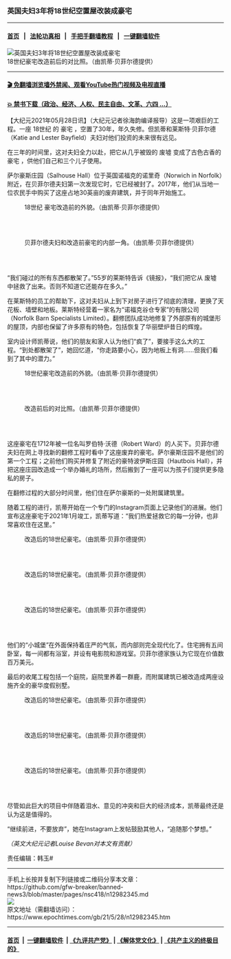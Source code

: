 ### 英国夫妇3年将18世纪空置屋改装成豪宅
------------------------

#### [首页](https://github.com/gfw-breaker/banned-news3/blob/master/README.md) &nbsp;&nbsp;|&nbsp;&nbsp; [法轮功真相](https://github.com/begood0513/basic/blob/master/README.md)  &nbsp;&nbsp;|&nbsp;&nbsp; [手把手翻墙教程](https://github.com/gfw-breaker/guides/wiki)  &nbsp;&nbsp;|&nbsp;&nbsp; [一键翻墙软件](https://github.com/gfw-breaker/nogfw/blob/master/README.md)  



<div><img alt="英国夫妇3年将18世纪空置屋改装成豪宅" class="attachment-djy_600_400 size-djy_600_400 wp-post-image" src="https://i.epochtimes.com/assets/uploads/2021/05/id12982357-et-house-18th-web-1-78-1200x720-600x400.jpg"/>
<div class="caption">
 18世纪豪宅改造前后的对比照。（由凯蒂‧贝菲尔德提供）
</div></div><hr/>

#### [ 🎬  免翻墙浏览墙外禁闻、观看YouTube热门视频及电视直播](https://github.com/gfw-breaker/HelloWorld)

#### [ 💥  禁书下载（政治、经济、人权、民主自由、文革、六四 ...）](https://github.com/gfw-breaker/books/blob/master/README.md)

<div><p>
 【大纪元2021年05月28日讯】（大纪元记者徐海韵编译报导）这是一项艰巨的工程。一座
 <ok href="https://www.epochtimes.com/gb/tag/18%E4%B8%96%E7%BA%AA.html">
  18世纪
 </ok>
 的
 <ok href="https://www.epochtimes.com/gb/tag/%E8%B1%AA%E5%AE%85.html">
  豪宅
 </ok>
 ，空置了30年，年久失修。但凯蒂和莱斯特‧贝菲尔德（Katie and Lester Bayfield）夫妇对他们投资的未来很有远见。
</p>
<p>
 在三年的时间里，这对夫妇全力以赴，把它从几乎被毁的
 <ok href="https://www.epochtimes.com/gb/tag/%E5%BA%9F%E5%A2%9F.html">
  废墟
 </ok>
 变成了古色古香的
 <ok href="https://www.epochtimes.com/gb/tag/%E8%B1%AA%E5%AE%85.html">
  豪宅
 </ok>
 ，供他们自己和三个儿子使用。
</p>
<p>
 萨尔豪斯庄园（Salhouse Hall）位于英国诺福克的诺里奇（Norwich in Norfolk）附近，在贝菲尔德夫妇第一次发现它时，它已经被封了。2017年，他们从当地一位农民手中购买了这座占地30英亩的废弃建筑，并于同年开始施工。
</p>
<figure aria-describedby="caption-attachment-12982366" class="wp-caption aligncenter" id="attachment_12982366" style="width: 600px">
 <ok href="https://i.epochtimes.com/assets/uploads/2021/05/id12982366-et-house-18th-789-456-78.jpg" target="_blank">
  <img alt="" class="size-large wp-image-12982366" src="https://i.epochtimes.com/assets/uploads/2021/05/id12982366-et-house-18th-789-456-78-600x450.jpg"/>
 </ok>
 <br/><figcaption class="wp-caption-text" id="caption-attachment-12982366">
  <ok href="https://www.epochtimes.com/gb/tag/18%E4%B8%96%E7%BA%AA.html">
   18世纪
  </ok>
  豪宅改造前的外貌。（由凯蒂‧贝菲尔德提供）
 </figcaption><br/>
</figure><br/>
<figure aria-describedby="caption-attachment-12982368" class="wp-caption aligncenter" id="attachment_12982368" style="width: 600px">
 <ok href="https://i.epochtimes.com/assets/uploads/2021/05/id12982368-et-house-18th-7897456-78.jpg" target="_blank">
  <img alt="" class="size-large wp-image-12982368" src="https://i.epochtimes.com/assets/uploads/2021/05/id12982368-et-house-18th-7897456-78-600x393.jpg"/>
 </ok>
 <br/><figcaption class="wp-caption-text" id="caption-attachment-12982368">
  贝菲尔德夫妇和改造前豪宅的内部一角。（由凯蒂‧贝菲尔德提供）
 </figcaption><br/>
</figure><br/>
<p>
 “我们碰过的所有东西都散架了。”55岁的莱斯特告诉《镜报》，“我们把它从
 <ok href="https://www.epochtimes.com/gb/tag/%E5%BA%9F%E5%A2%9F.html">
  废墟
 </ok>
 中拯救了出来。否则不知道它还能存在多久。”
</p>
<p>
 在莱斯特的员工的帮助下，这对夫妇从上到下对房子进行了彻底的清理，更换了天花板、墙壁和地板。莱斯特经营着一家名为“诺福克谷仓专家”的有限公司（Norfolk Barn Specialists Limited）。翻修团队成功地修复了外部原有的城堡形的屋顶，内部也保留了许多原有的特色，包括恢复了华丽壁炉昔日的辉煌。
</p>
<p>
 室内设计师凯蒂说，他们的朋友和家人认为他们“疯了”，要接手这么大的工程。“到处都散架了”，她回忆道，“你走路要小心，因为地板上有洞……但我们看到了其中的潜力。”
</p>
<figure aria-describedby="caption-attachment-12982375" class="wp-caption aligncenter" id="attachment_12982375" style="width: 451px">
 <ok href="https://i.epochtimes.com/assets/uploads/2021/05/id12982375-et-house-18th-789-4564378345.jpg" target="_blank">
  <img alt="" class="wp-image-12982375" src="https://i.epochtimes.com/assets/uploads/2021/05/id12982375-et-house-18th-789-4564378345-600x750.jpg"/>
 </ok>
 <br/><figcaption class="wp-caption-text" id="caption-attachment-12982375">
  18世纪豪宅改造前的外貌。（由凯蒂‧贝菲尔德提供）
 </figcaption><br/>
</figure><br/>
<figure aria-describedby="caption-attachment-12982377" class="wp-caption aligncenter" id="attachment_12982377" style="width: 600px">
 <ok href="https://i.epochtimes.com/assets/uploads/2021/05/id12982377-et-house-18th-789-2-78.jpg" target="_blank">
  <img alt="" class="size-large wp-image-12982377" src="https://i.epochtimes.com/assets/uploads/2021/05/id12982377-et-house-18th-789-2-78-600x600.jpg"/>
 </ok>
 <br/><figcaption class="wp-caption-text" id="caption-attachment-12982377">
  改造前后的对比照。（由凯蒂‧贝菲尔德提供）
 </figcaption><br/>
</figure><br/>
<p>
 这座豪宅在1712年被一位名叫罗伯特‧沃德（Robert Ward）的人买下。贝菲尔德夫妇在网上寻找新的翻修工程时看中了这座废弃的豪宅。萨尔豪斯庄园不是他们的第一个工程；之前他们购买并修复了附近的豪特波伊斯庄园（Hautbois Hall），并把这座庄园改造成一个举办婚礼的场所，然后搬到了一座可以为孩子们提供更多隐私的房子。
</p>
<p>
 在翻修过程的大部分时间里，他们住在萨尔豪斯的一处附属建筑里。
</p>
<p>
 随着工程的进行，凯蒂开始在一个专门的Instagram页面上记录他们的进展。他们宣布这座豪宅于2021年1月竣工，凯蒂写道：“我们热爱拯救它的每一分钟，也非常喜欢住在这里。”
</p>
<figure aria-describedby="caption-attachment-12982380" class="wp-caption aligncenter" id="attachment_12982380" style="width: 600px">
 <ok href="https://i.epochtimes.com/assets/uploads/2021/05/id12982380-et-house-18th-789-456-78456.jpg" target="_blank">
  <img alt="" class="size-large wp-image-12982380" src="https://i.epochtimes.com/assets/uploads/2021/05/id12982380-et-house-18th-789-456-78456-600x450.jpg"/>
 </ok>
 <br/><figcaption class="wp-caption-text" id="caption-attachment-12982380">
  改造后的18世纪豪宅。（由凯蒂‧贝菲尔德提供）
 </figcaption><br/>
</figure><br/>
<figure aria-describedby="caption-attachment-12982382" class="wp-caption aligncenter" id="attachment_12982382" style="width: 600px">
 <ok href="https://i.epochtimes.com/assets/uploads/2021/05/id12982382-et-house-18th-789-345-78.jpg" target="_blank">
  <img alt="" class="size-large wp-image-12982382" src="https://i.epochtimes.com/assets/uploads/2021/05/id12982382-et-house-18th-789-345-78-600x383.jpg"/>
 </ok>
 <br/><figcaption class="wp-caption-text" id="caption-attachment-12982382">
  改造后的18世纪豪宅。（由凯蒂‧贝菲尔德提供）
 </figcaption><br/>
</figure><br/>
<figure aria-describedby="caption-attachment-12982385" class="wp-caption aligncenter" id="attachment_12982385" style="width: 600px">
 <ok href="https://i.epochtimes.com/assets/uploads/2021/05/id12982385-et-house-18th-789-4536-78456.jpg" target="_blank">
  <img alt="" class="size-large wp-image-12982385" src="https://i.epochtimes.com/assets/uploads/2021/05/id12982385-et-house-18th-789-4536-78456-600x414.jpg"/>
 </ok>
 <br/><figcaption class="wp-caption-text" id="caption-attachment-12982385">
  改造后的18世纪豪宅。（由凯蒂‧贝菲尔德提供）
 </figcaption><br/>
</figure><br/>
<p>
 他们的“小城堡”在外面保持着庄严的气氛，而内部则完全现代化了。住宅拥有五间卧室，每一间都有浴室，并设有电影院和游戏室。贝菲尔德家族认为它现在价值数百万美元。
</p>
<p>
 最后的收尾工程包括一个庭院，庭院里养着一群鹿，而附属建筑已被改造成两座设施齐全的豪华度假别墅。
</p>
<figure aria-describedby="caption-attachment-12982388" class="wp-caption aligncenter" id="attachment_12982388" style="width: 450px">
 <ok href="https://i.epochtimes.com/assets/uploads/2021/05/id12982388-et-house-18th-789-9-78.jpg" target="_blank">
  <img alt="" class="wp-image-12982388" src="https://i.epochtimes.com/assets/uploads/2021/05/id12982388-et-house-18th-789-9-78-600x750.jpg"/>
 </ok>
 <br/><figcaption class="wp-caption-text" id="caption-attachment-12982388">
  改造后的18世纪豪宅。（由凯蒂‧贝菲尔德提供）
 </figcaption><br/>
</figure><br/>
<figure aria-describedby="caption-attachment-12982390" class="wp-caption aligncenter" id="attachment_12982390" style="width: 600px">
 <ok href="https://i.epochtimes.com/assets/uploads/2021/05/id12982390-et-house-18th-789-456-78345.jpg" target="_blank">
  <img alt="" class="size-large wp-image-12982390" src="https://i.epochtimes.com/assets/uploads/2021/05/id12982390-et-house-18th-789-456-78345-600x450.jpg"/>
 </ok>
 <br/><figcaption class="wp-caption-text" id="caption-attachment-12982390">
  改造后的18世纪豪宅。（由凯蒂‧贝菲尔德提供）
 </figcaption><br/>
</figure><br/>
<figure aria-describedby="caption-attachment-12982392" class="wp-caption aligncenter" id="attachment_12982392" style="width: 451px">
 <ok href="https://i.epochtimes.com/assets/uploads/2021/05/id12982392-et-house-18th-78345-789-.jpg" target="_blank">
  <img alt="" class="wp-image-12982392" src="https://i.epochtimes.com/assets/uploads/2021/05/id12982392-et-house-18th-78345-789--600x800.jpg"/>
 </ok>
 <br/><figcaption class="wp-caption-text" id="caption-attachment-12982392">
  改造后的18世纪豪宅。（由凯蒂‧贝菲尔德提供）
 </figcaption><br/>
</figure><br/>
<p>
 尽管如此巨大的项目中伴随着泪水、意见的冲突和巨大的经济成本，凯蒂最终还是认为这是值得的。
</p>
<p>
 “继续前进，不要放弃”，她在Instagram上发帖鼓励其他人，“追随那个梦想。”
</p>
<p>
 <em>
  （英文大纪元记者Louise Bevan对本文有贡献）
 </em>
</p>
<p>
 责任编辑：韩玉#
</p>
</div>
<hr/>
手机上长按并复制下列链接或二维码分享本文章：<br/>
https://github.com/gfw-breaker/banned-news3/blob/master/pages/nsc418/n12982345.md <br/>
<a href='https://github.com/gfw-breaker/banned-news3/blob/master/pages/nsc418/n12982345.md'><img src='https://github.com/gfw-breaker/banned-news3/blob/master/pages/nsc418/n12982345.md.png'/></a> <br/>
原文地址（需翻墙访问）：https://www.epochtimes.com/gb/21/5/28/n12982345.htm


------------------------
#### [首页](https://github.com/gfw-breaker/banned-news3/blob/master/README.md) &nbsp;|&nbsp; [一键翻墙软件](https://github.com/gfw-breaker/nogfw/blob/master/README.md) &nbsp;| [《九评共产党》](https://github.com/gfw-breaker/9ping.md/blob/master/README.md#九评之一评共产党是什么) | [《解体党文化》](https://github.com/gfw-breaker/jtdwh.md/blob/master/README.md) | [《共产主义的终极目的》](https://github.com/gfw-breaker/gczydzjmd.md/blob/master/README.md)


<img src='http://gfw-breaker.win/banned-news3/pages/nsc418/n12982345.md' width='0px' height='0px'/>